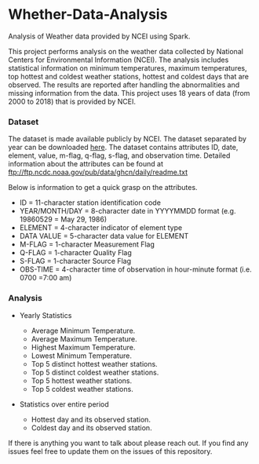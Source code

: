 # Whether-Data-Analysis
Analysis of Weather data provided by NCEI using Spark.

This project performs analysis on the weather data collected by National Centers for Environmental Information (NCEI). The analysis includes statistical information on minimum temperatures, maximum temperatures, top hottest and coldest weather stations, hottest and coldest days that are observed. The results are reported after handling the abnormalities and missing information from the data. This project uses 18 years of data (from 2000 to 2018) that is provided by NCEI.

### Dataset
The dataset is made available publicly by NCEI. The dataset separated by year can be downloaded [here](https://www1.ncdc.noaa.gov/pub/data/ghcn/daily/by_year/). The dataset contains attributes ID, date, element, value, m-flag, q-flag, s-flag, and observation time. Detailed information about the attributes can be found at ftp://ftp.ncdc.noaa.gov/pub/data/ghcn/daily/readme.txt

Below is information to get a quick grasp on the attributes. 
* ID = 11-character station identification code 
* YEAR/MONTH/DAY = 8-character date in YYYYMMDD format (e.g. 19860529 = May 29, 1986) 
* ELEMENT = 4-character indicator of element type 
* DATA VALUE = 5-character data value for ELEMENT 
* M-FLAG = 1-character Measurement Flag 
* Q-FLAG = 1-character Quality Flag 
* S-FLAG = 1-character Source Flag 
* OBS-TIME = 4-character time of observation in hour-minute format (i.e. 0700 =7:00 am) 

### Analysis
* Yearly Statistics
  * Average Minimum Temperature.
  * Average Maximum Temperature.
  * Highest Maximum Temperature.
  * Lowest Minimum Temperature.
  * Top 5 distinct hottest weather stations.
  * Top 5 distinct coldest weather stations.
  * Top 5 hottest weather stations.
  * Top 5 coldest weather stations.

* Statistics over entire period
  * Hottest day and its observed station.
  * Coldest day and its observed station.

If there is anything you want to talk about please reach out. If you find any issues feel free to update them on the issues of this repository.

